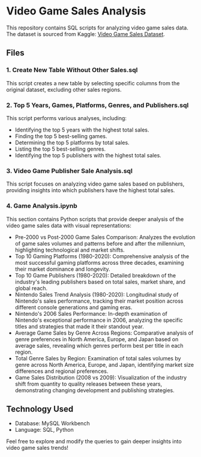# Video Game Sales Analysis

This repository contains SQL scripts for analyzing video game sales data. The dataset is sourced from Kaggle: [Video Game Sales Dataset](https://www.kaggle.com/datasets/gregorut/videogamesales/data).

## Files

### 1. Create New Table Without Other Sales.sql
This script creates a new table by selecting specific columns from the original dataset, excluding other sales regions.

### 2. Top 5 Years, Games, Platforms, Genres, and Publishers.sql
This script performs various analyses, including:
- Identifying the top 5 years with the highest total sales.
- Finding the top 5 best-selling games.
- Determining the top 5 platforms by total sales.
- Listing the top 5 best-selling genres.
- Identifying the top 5 publishers with the highest total sales.

### 3. Video Game Publisher Sale Analysis.sql
This script focuses on analyzing video game sales based on publishers, providing insights into which publishers have the highest total sales.

### 4. Game Analysis.ipynb
This section contains Python scripts that provide deeper analysis of the video game sales data with visual representations:
- Pre-2000 vs Post-2000 Game Sales Comparison: Analyzes the evolution of game sales volumes and patterns before and after the millennium, highlighting technological and market shifts.
- Top 10 Gaming Platforms (1980-2020): Comprehensive analysis of the most successful gaming platforms across three decades, examining their market dominance and longevity.
- Top 10 Game Publishers (1980-2020): Detailed breakdown of the industry's leading publishers based on total sales, market share, and global reach.
- Nintendo Sales Trend Analysis (1980-2020): Longitudinal study of Nintendo's sales performance, tracking their market position across different console generations and gaming eras.
- Nintendo's 2006 Sales Performance: In-depth examination of Nintendo's exceptional performance in 2006, analyzing the specific titles and strategies that made it their standout year.
- Average Game Sales by Genre Across Regions: Comparative analysis of genre preferences in North America, Europe, and Japan based on average sales, revealing which genres perform best per title in each region.
- Total Genre Sales by Region: Examination of total sales volumes by genre across North America, Europe, and Japan, identifying market size differences and regional preferences.
- Game Sales Distribution (2008 vs 2009): Visualization of the industry shift from quantity to quality releases between these years, demonstrating changing development and publishing strategies.


## Technology Used
- Database: MySQL Workbench
- Language: SQL, Python

Feel free to explore and modify the queries to gain deeper insights into video game sales trends!

